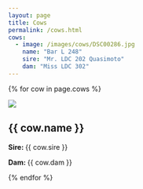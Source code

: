 ```yaml
---
layout: page
title: Cows
permalink: /cows.html
cows: 
  - image: /images/cows/DSC00286.jpg
    name: "Bar L 248"
    sire: "Mr. LDC 202 Quasimoto"
    dam: "Miss LDC 302"
---
```


{% for cow in page.cows %}
  <div class='cow'>
    <img src='{{ cow.image }}'>
    <h2>{{ cow.name }}</h2>
    <p><strong>Sire: </strong>{{ cow.sire }}</p>
    <p><strong>Dam: </strong>{{ cow.dam }}</p>
  </div>
{% endfor %}
